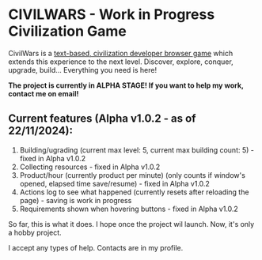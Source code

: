 # CIVILWARS - Work in Progress Civilization Game

CivilWars is a <ins>text-based, civilization developer browser game</ins> which
extends this experience to the next level.
Discover, explore, conquer, upgrade, build... Everything you need is here!

<b>The project is currently in ALPHA STAGE! If you want to help my work, contact me on email!</b>

## Current features (Alpha v1.0.2 - as of 22/11/2024):
1. Building/ugrading (current max level: 5, current max building count: 5) - fixed in Alpha v1.0.2
2. Collecting resources - fixed in Alpha v1.0.2
3. Product/hour (currently product per minute) (only counts if window's opened, elapsed time save/resume) - fixed in Alpha v1.0.2
4. Actions log to see what happened (currently resets after reloading the page) - saving is work in progress
5. Requirements shown when hovering buttons - fixed in Alpha v1.0.2


So far, this is what it does.
I hope once the project wil launch. Now, it's only a hobby project.

I accept any types of help. Contacts are in my profile.

